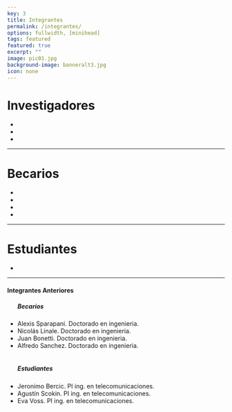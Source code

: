 ```yaml
---
key: 3
title: Integrantes
permalink: /integrantes/
options: fullwidth, [minihead]
tags: featured
featured: true
excerpt: ""
image: pic01.jpg
background-image: banneralt3.jpg
icon: none
---
```



<h1>Investigadores</h1>

<ul class="alt">

  <!-- Diego G. -->
  <li><lab-member image="diego.png" name="Diego Grosz" place="Investigador principal CONICET" email="grosz@ib.edu.ar"></lab-member></li>

  <!-- Santi H. -->
  <li><lab-member image="santi.png" name="Santiago Hernandez" place="Investigador adjunto CONICET" email="shernandez@ib.edu.ar"></lab-member></li>

  <!-- Julio B. -->
  <li><lab-member image="julio.png" name="Julio Benítez" place="Investigador CNEA" email="jcbenitez@ib.edu.ar"></lab-member></li>
</ul>

---

<h1>Becarios</h1>

<ul class="alt">

  <!-- German F. -->
  <li><lab-member image="german.png" name="Germán Fernández" place="Becario doctoral CNEA" email="german.fernandez@ib.edu.ar"
  subject= "Doctorado en ingenieria. Director: Diego Grosz"></lab-member></li>

  <!-- Ceci J. -->
  <li><lab-member image="ceci.png" name="Cecilia Jandar" place="Becaria doctoral CNEA" email="cecilia.jandar@ib.edu.ar"
  subject= "Doctorado en ingenieria. Director: Eduardo Martinez, Codirector: Diego Grosz"></lab-member></li>

  <!-- Lucas G. -->
  <li><lab-member image="lucasg.png" name="Lucas Gutierrez" place="Becario doctoral CONICET" email="lucas.gutierrez@ib.edu.ar"
  subject= "Doctorado en física. Director: Santiago Hernandez"></lab-member></li>

  <!-- Lucas A. -->
  <li><lab-member image="lucasa.png" name="Lucas Arjona" place="Becario de maestria CNEA" email="lucas.arjona@ib.edu.ar"
  subject= "Maestria en ingenieria en telecomunicaciones. Director: Santiago Hernandez"></lab-member></li>
</ul>

---

<h1>Estudiantes</h1>

<ul class="alt">

  <!-- Fran A. -->
  <li><lab-member image="fran.png" name="Francisco Agretti" place="Instituto Balseiro" email=None subject="Proyecto integrador ingenieria en telecomunicaciones. Director: Santiago Hernandez"></lab-member></li>

</ul>

---

<h4>Integrantes Anteriores</h4>
<ul class="alt">
  <h5>Becarios</h5>
  <li>Alexis Sparapani. Doctorado en ingenieria.</li>
  <li>Nicolás Linale. Doctorado en ingenieria.</li>
  <li>Juan Bonetti. Doctorado en ingenieria.</li>
  <li>Alfredo Sanchez. Doctorado en ingenieria.</li>
  <br>
  <h5>Estudiantes</h5>
  <li>Jeronimo Bercic. PI ing. en telecomunicaciones.</li>
  <li>Agustín Scokin. PI ing. en telecomunicaciones.</li>
  <li>Eva Voss. PI ing. en telecomunicaciones.</li>
</ul>
